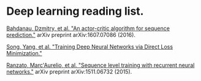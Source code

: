 # Deep learning reading list. 

[Bahdanau, Dzmitry, et al. "An actor-critic algorithm for sequence prediction."](https://arxiv.org/pdf/1607.07086v2.pdf) arXiv preprint arXiv:1607.07086 (2016).

[Song, Yang, et al. "Training Deep Neural Networks via Direct Loss Minimization."](https://arxiv.org/pdf/1511.06411v2.pdf)

[Ranzato, Marc'Aurelio, et al. "Sequence level training with recurrent neural networks."](https://arxiv.org/pdf/1511.06732v7.pdf) arXiv preprint arXiv:1511.06732 (2015).

